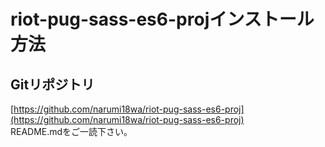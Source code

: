 # riot-pug-sass-es6-projインストール方法

## Gitリポジトリ
[https://github.com/narumi18wa/riot-pug-sass-es6-proj](https://github.com/narumi18wa/riot-pug-sass-es6-proj)  
README.mdをご一読下さい。

